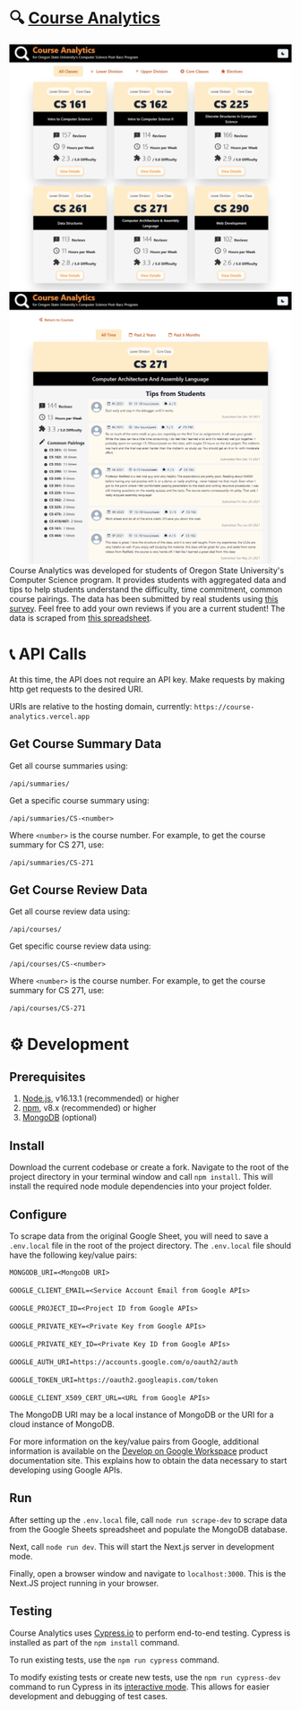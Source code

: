 # 🔍 [Course Analytics](https://course-analytics.vercel.app/)

![Preview of Course Analytics Home Page](/public/images/preview-home.png?raw=true)
![Preview of Course Analytics Course Page](/public/images/preview-course.png?raw=true)
Course Analytics was developed for students of Oregon State University's Computer Science program. It provides students with aggregated data and tips to help students understand the difficulty, time commitment, common course pairings. The data has been submitted by real students using [this survey](https://docs.google.com/forms/d/e/1FAIpQLSeAWZa_OWYqwOte5yw4loGgE6hEUqOJOeSpmzStZF_HcufufQ/viewform). Feel free to add your own reviews if you are a current student! The data is scraped from [this spreadsheet](https://docs.google.com/spreadsheets/d/1MFBGJbOXVjtThgj5b6K0rv9xdsC1M2GQ0pJVB-8YCeU/edit#gid=2042942971).

# 📞 API Calls

At this time, the API does not require an API key. Make requests by making http get requests to the desired URI.

URIs are relative to the hosting domain, currently: `https://course-analytics.vercel.app`

## Get Course Summary Data

Get all course summaries using:

`/api/summaries/`

Get a specific course summary using:

`/api/summaries/CS-<number>`

Where `<number>` is the course number. For example, to get the course summary for CS 271, use:

`/api/summaries/CS-271`

## Get Course Review Data

Get all course review data using:

`/api/courses/`

Get specific course review data using:

`/api/courses/CS-<number>`

Where `<number>` is the course number. For example, to get the course summary for CS 271, use:

`/api/courses/CS-271`

# ⚙️ Development

## Prerequisites

1. [Node.js](https://nodejs.dev/learn/how-to-install-nodejs), v16.13.1 (recommended) or higher
2. [npm](https://docs.npmjs.com/downloading-and-installing-node-js-and-npm), v8.x (recommended) or higher
3. [MongoDB](https://docs.mongodb.com/guides/server/install/) (optional)

## Install

Download the current codebase or create a fork. Navigate to the root of the project directory in your terminal window and call `npm install`. This will install the required node module dependencies into your project folder.

## Configure

To scrape data from the original Google Sheet, you will need to save a `.env.local` file in the root of the project directory. The `.env.local` file should have the following key/value pairs:

```
MONGODB_URI=<MongoDB URI>

GOOGLE_CLIENT_EMAIL=<Service Account Email from Google APIs>

GOOGLE_PROJECT_ID=<Project ID from Google APIs>

GOOGLE_PRIVATE_KEY=<Private Key from Google APIs>

GOOGLE_PRIVATE_KEY_ID=<Private Key ID from Google APIs>

GOOGLE_AUTH_URI=https://accounts.google.com/o/oauth2/auth

GOOGLE_TOKEN_URI=https://oauth2.googleapis.com/token

GOOGLE_CLIENT_X509_CERT_URL=<URL from Google APIs>
```

The MongoDB URI may be a local instance of MongoDB or the URI for a cloud instance of MongoDB.

For more information on the key/value pairs from Google, additional information is available on the [Develop on Google Workspace](https://developers.google.com/workspace/guides/get-started) product documentation site. This explains how to obtain the data necessary to start developing using Google APIs.

## Run

After setting up the `.env.local` file, call `node run scrape-dev` to scrape data from the Google Sheets spreadsheet and populate the MongoDB database.

Next, call `node run dev`. This will start the Next.js server in development mode.

Finally, open a browser window and navigate to `localhost:3000`. This is the Next.JS project running in your browser.

## Testing

Course Analytics uses [Cypress.io](https://www.cypress.io/) to perform end-to-end testing. Cypress is installed as part of the `npm install` command.

To run existing tests, use the `npm run cypress` command.

To modify existing tests or create new tests, use the `npm run cypress-dev` command to run Cypress in its [interactive mode](https://docs.cypress.io/guides/core-concepts/cypress-app). This allows for easier development and debugging of test cases.
